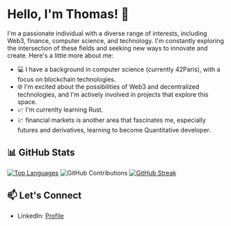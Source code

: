 # Hello, I'm Thomas! 👋

I'm a passionate individual with a diverse range of interests, including Web3, finance, computer science, and technology. I'm constantly exploring the intersection of these fields and seeking new ways to innovate and create. Here's a little more about me:

- 💻 I have a background in computer science (currently 42Paris), with a focus on blockchain technologies.
- 🌐 I'm excited about the possibilities of Web3 and decentralized technologies, and I'm actively involved in projects that explore this space.
- 📈 I'm currenlty learning Rust.
- 💹 financial markets is another area that fascinates me, especially futures and derivatives, learning to become Quantitative developer.

## 📊 GitHub Stats
[![Top Languages](https://github-readme-stats.vercel.app/api/top-langs/?username=Tbelleng&layout=compact&langs_count=8&theme=dark)](https://github.com/Tbelleng)
![GitHub Contributions](https://github-readme-stats.vercel.app/api?username=Tbelleng&show_icons=true&theme=dark)
[![GitHub Streak](http://github-readme-streak-stats.herokuapp.com?user=Tbelleng&theme=dark)](https://github.com/Tbelleng)

## 📫 Let's Connect
- LinkedIn: [Profile](https://fr.linkedin.com/in/thomas-bellenger-8b3a78288)
